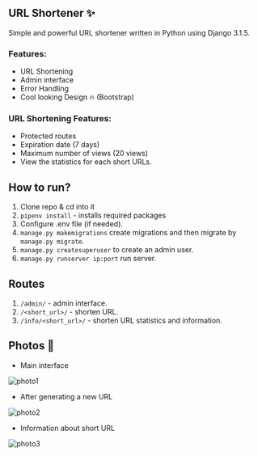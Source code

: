 ## URL Shortener ✨
Simple and powerful URL shortener written in Python using Django 3.1.5.

### Features:
- URL Shortening
- Admin interface
- Error Handling
- Cool looking Design 🔥 (Bootstrap)

### URL Shortening Features:
- Protected routes
- Expiration date (7 days)
- Maximum number of views (20 views)
- View the statistics for each short URLs.

## How to run?

1. Clone repo & cd into it
2. ```pipenv install``` - installs required packages
3. Configure .env file (if needed).
4. ```manage.py makemigrations``` create migrations and then migrate by ```manage.py migrate```.
5. ```manage.py createsuperuser``` to create an admin user.
6. ```manage.py runserver ip:port``` run server.

## Routes

1. `/admin/` - admin interface.
2. `/<short_url>/` - shorten URL.
3. `/info/<short_url>/` - shorten URL statistics and information.

## Photos 💈

* Main interface
<img src="https://i.gyazo.com/3ab9e0e84007b411c18ffd1a5265642c.png" alt="photo1"/>

* After generating a new URL
<img src="https://i.gyazo.com/c9130107d83ffafc19527186b778e270.png" alt="photo2"/>

* Information about short URL
<img src="https://i.gyazo.com/82bcde164bc2308d407597763f824ac9.png" alt="photo3"/>
